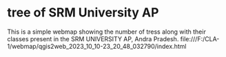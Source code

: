 # tree of SRM University AP
This is a simple webmap showing the number of tress along with their classes present in the SRM UNIVERSITY AP, Andra Pradesh.
file:///F:/CLA-1/webmap/qgis2web_2023_10_10-23_20_48_032790/index.html
